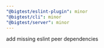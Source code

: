 ```yaml
---
"@bigtest/eslint-plugin": minor
"@bigtest/cli": minor
"@bigtest/server": minor
---
```


add missing eslint peer dependencies